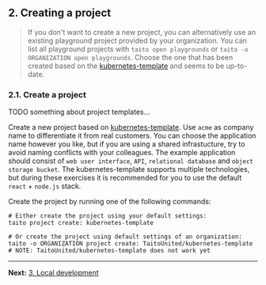 ## 2. Creating a project

> If you don't want to create a new project, you can alternatively use an existing playground project provided by your organization. You can list all playground projects with `taito open playgrounds` or `taito -o ORGANIZATION open playgrounds`. Choose the one that has been created based on the [kubernetes-template](https://github.com/TaitoUnited/kubernetes-template) and seems to be up-to-date.

### 2.1. Create a project

TODO something about project templates...

Create a new project based on [kubernetes-template](https://github.com/TaitoUnited/kubernetes-template). Use `acme` as company name to differentiate it from real customers. You can choose the application name however you like, but if you are using a shared infrastucture, try to avoid naming conflicts with your colleagues. The example application should consist of `web user interface`, `API`, `relational database` and `object storage bucket`. The kubernetes-template supports multiple technologies, but during these exercises it is recommended for you to use the default `react` + `node.js` stack.

Create the project by running one of the following commands:

```shell
# Either create the project using your default settings:
taito project create: kubernetes-template
```

```shell
# Or create the project using default settings of an organization:
taito -o ORGANIZATION project create: TaitoUnited/kubernetes-template
# NOTE: TaitoUnited/kubernetes-template does not work yet
```
---

**Next:** [3. Local development](03-local-development.md)
